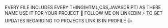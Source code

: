 EVERY FILE INCLUDES EVERY THING(HTML,CSS,JAVASCRIPT) AS THERE NAME USE IT FOR YOUR PROJECT 🚀
FOLLOW ME ON LINKEDIN  ⚡
TO GET UPDATES REGARDING TO PROJECTS LINK IS IN PROFILE 👍
